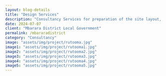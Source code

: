 ```yaml
---  
layout: blog-details  
title: "Design Services"  
description: "Consultancy Services for preparation of the site layout, master plan, architectural design , structural design and artistic impression for proposed Mbarara college of nursing and midwifery in Bwizibwera- Rutooma Town Council"  
date: 2024-07-07  
client: "Mbarara District Local Government" 
permalink: /mbararadistrict
category: "Consultancy"
image: "assets/img/project/rutooma.jpg"  
image1: "assets/img/project/rutooma1.jpg" 
image2: "assets/img/project/rutooma2.jpg"
image3: "assets/img/project/rutooma3.jpg"
image4: "assets/img/project/rutooma4.jpg"
image5: "assets/img/project/rutooma5.jpg"
---  
```


